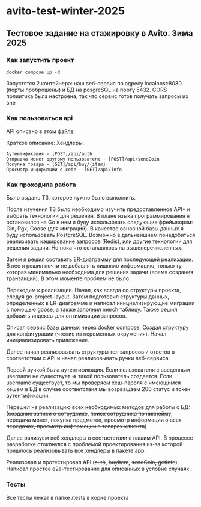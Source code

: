 # avito-test-winter-2025
## Тестовое задание на стажировку в Avito. Зима 2025

### Как запустить проект
```
docker compose up -d
```

Запустятся 2 контейнера: наш веб-сервис по адресу localhost:8080 (порты проброшены) и БД на posgreSQL на порту 5432. CORS полиитика была настроена, так что сервис готов получать запросы из вне

### Как пользоваться api
API описано в этом [файле](https://github.com/vvjke314/avito-test-winter-2025/blob/main/docs/swagger.yaml)

Краткое описание:
Хендлеры:

    Аутентификация - [POST]/api/auth 
    Отправка монет другому пользователю - [POST]/api/sendCoin
    Покупка товара - [GET]/api/buy/{item} 
    Просмотр информации о себе - [GET]/api/info

### Как проходила работа
Было выдано ТЗ, которое нужно было выполнить.

После изучения ТЗ было необходимо изучить предоставленное API\* и выбрать технологии для решения. В плане языка программирования я остановился на Go в нем я буду использовать следующие фреймворки: Gin, Pgx, Goose (для миграций). В качестве основной базы данных я буду использовать PostgreSQL. Возможно в дальнейшнем понадобиться реализивать кэширование запросов (Redis), или другие технологии для решения задачи. Но пока что останавлюсь на вышеперечисленных.

Затем я решил составить ER-диаграмму для последующей реализации. В нее я решил почти не добавлять лишнюю информацию, только ту, которая минимально необходима для решения задачи (время создания транзакций). В этом моменте проблем не было.

Переходим к реализации. Начал, как всегда со структуры проекта, следуя go-project-layout. Затем подготовил структуры данных, определенных в ER-диаграмме и написал инициализирующие миграции с помощью goose, а также заполнил merch таблицу. Также решил добавить индексы для оптимизации запросов.

Описал сервис базы данных через docker compose. Создал структуру для конфигурации (чтение из переменных окружения). Начал инициализировать приложение. 

Далее начал реализовывать структуры тел запросов и ответов в соответствии с API и начал реализовывать ручки веб-сервиса. 

Первой ручкой была аутентификация. Если пользователя с введенным username не существует => такой пользователь создается. Если username существует, то мы проверяем хеш-пароля с имеющимся хешем в БД в случае соответствия мы возрващаем 200 статус и токен аутентификации. 

Перешел на реализацию всех необходимых методов для работы с БД: (~~создание записи о сотруднике~~, ~~поиск сотрудника по никнейму~~, ~~передача монет, покупка предметов, просмотр информации о всех передачах, просмотр информации о товарах клиента~~) 

Далее рализуем веб хендлеры в соответствии с нашим API. В процессе разработке стоклнулся с проблемой проектирования из-за которой пришлось реализовывать все хендлеры в пакете app.

Реализовал и протестировал API (~~auth~~, ~~buyItem~~, ~~sendCoin, getInfo~~). Написал простое e2e-тестирование для описанных в условие случаях.

### Тесты
Все тесты лежат в папке /tests в корне проекта